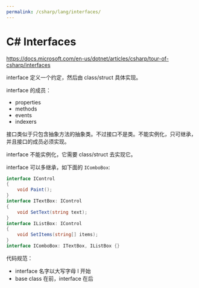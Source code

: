```yaml
---
permalink: /csharp/lang/interfaces/
---
```


# C# Interfaces

<https://docs.microsoft.com/en-us/dotnet/articles/csharp/tour-of-csharp/interfaces>

interface 定义一个约定，然后由 class/struct 具体实现。

interface 的成员：

- properties
- methods
- events
- indexers

接口类似于只包含抽象方法的抽象类。不过接口不是类。不能实例化，只可继承，并且接口的成员必须实现。

interface 不能实例化，它需要 class/struct 去实现它。

interface 可以多继承，如下面的 `IComboBox`:

```cs
interface IControl
{
    void Paint();
}
interface ITextBox: IControl
{
    void SetText(string text);
}
interface IListBox: IControl
{
    void SetItems(string[] items);
}
interface IComboBox: ITextBox, IListBox {}
```

代码规范：

- interface 名字以大写字母 I 开始
- base class 在前，interface 在后


